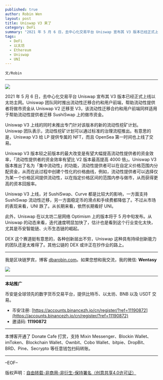 ```yaml
---
published: true
author: Robin Wen
layout: post
title: Uniswap V3 来了
category: DeFi
summary: "2021 年 5 月 6 日，去中心化交易平台 Uniswap 宣布其 V3 版本已经正式上线以太坊主网。Uniswap 团队同时推出流动性迁移合约和用户前端，帮助流动性提供者将做市资金从 Uniswap V2 迁移至 V3，该流动性迁移合约和用户前端同样适用于帮助流动性提供者迁移 SushiSwap 上的做市资金。此外，Uniswap 在以太坊二层网络 Optimism 上的版本将于 5 月中旬发布。从 Uniswap 的动态来看，迭代速度明显加快了，估计也是看到这个行业变化太快，尤其是币安智能链、火币生态链的崛起。DEX 这个赛道挺有意思的，各种创新层出不穷，Uniswap 这种具有持续创新能力的团队还是太难得了。其他公链的 DEX 或许正在抄作业的路上。"
tags:
  - DeFi
  - 以太坊
  - Ethereum
  - Uniswap
  - UNI
---
```


`文/Robin`

***

![](https://cdn.dbarobin.com/8wynhp3.png)

2021 年 5 月 6 日，去中心化交易平台 Uniswap 宣布其 V3 版本已经正式上线以太坊主网。Uniswap 团队同时推出流动性迁移合约和用户前端，帮助流动性提供者将做市资金从 Uniswap V2 迁移至 V3，该流动性迁移合约和用户前端同样适用于帮助流动性提供者迁移 SushiSwap 上的做市资金。

Uniswap V3 上线的同时未推出专门针对该版本的新的流动性挖矿计划。Uniswap 团队表示，流动性挖矿计划可以通过标准的治理流程推出。有意思的是，Uniswap V3 给 LP 提供专属的 NFT，而且 OpenSea 第一时间也上线了交易。

Uniswap V3 版本较之前版本的最大改变是有望大幅提高流动性提供者的资金效率，「流动性提供者的资金效率有望比 V2 版本最高提高 4000 倍」。Uniswap V3 版本推出了名为「集中流动性」的功能，流动性提供者可以在自定义价格范围内分配资金，从而在此过程中创建个性化的价格曲线，例如，流动性提供者可以选择仅为某一个价格区间提供流动性，以在指定价格区间的范围内参与做市，从而获得更高的资本回报率。

Uniswap V3 上线，对 SushiSwap、Curve 都是比较大的影响，一方面支持 SushiSwap 流动性迁移，另一方面稳定币的滑点和手续费都降低了。不过从市场的表现来看，UNI 跌了。从长期来看，依然长期看好 UNI。

此外，Uniswap 在以太坊二层网络 Optimism 上的版本将于 5 月中旬发布。从 Uniswap 的动态来看，迭代速度明显加快了，估计也是看到这个行业变化太快，尤其是币安智能链、火币生态链的崛起。

DEX 这个赛道挺有意思的，各种创新层出不穷，Uniswap 这种具有持续创新能力的团队还是太难得了。其他公链的 DEX 或许正在抄作业的路上。

***

我是区块链罗宾，博客 [dbarobin.com](https://dbarobin.com/)。如果您想和我交流，我的微信: **Wentasy**

![](https://cdn.dbarobin.com/v4yywe2.png)

***

**本站推广**

币安是全球领先的数字货币交易平台，提供比特币、以太坊、BNB 以及 USDT 交易。

* 币安注册: [https://accounts.binancezh.io/cn/register/?ref=11190872](https://accounts.binancezh.io/cn/register/?ref=11190872)
* 邀请码: **11190872**

***

本博客开通了 Donate Cafe 打赏，支持 Mixin Messenger、Blockin Wallet、imToken、Blockchain Wallet、Ownbit、Cobo Wallet、bitpie、DropBit、BRD、Pine、Secrypto 等任意钱包扫码转账。

<center>
    <div class="--donate-button"
         data-button-id="f8b9df0d-af9a-460d-8258-d3f435445075"
    ></div>
</center>

***

–EOF–

版权声明：[自由转载-非商用-非衍生-保持署名（创意共享4.0许可证）](http://creativecommons.org/licenses/by-nc-nd/4.0/deed.zh)